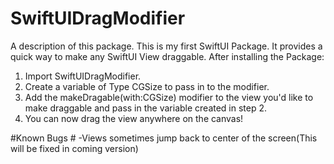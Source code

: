 # SwiftUIDragModifier

A description of this package.
This is my first SwiftUI Package. It provides a quick way to make any SwiftUI View draggable.
After installing the Package:

1) Import SwiftUIDragModifier.
2) Create a variable of Type CGSize to pass in to the modifier.
3) Add the makeDragable(with:CGSize) modifier to the view you'd like to make draggable and pass in the variable created in step 2.
4) You can now drag the view anywhere on the canvas!

#Known Bugs #
-Views sometimes jump back to center of the screen(This will be fixed in coming version)
